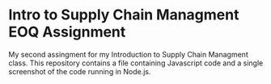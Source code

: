 # Intro to Supply Chain Managment EOQ Assignment
 My second assingment for my Introduction to Supply Chain Managment class. This repository contains a file containing Javascript code and a single screenshot of the code running in Node.js.
